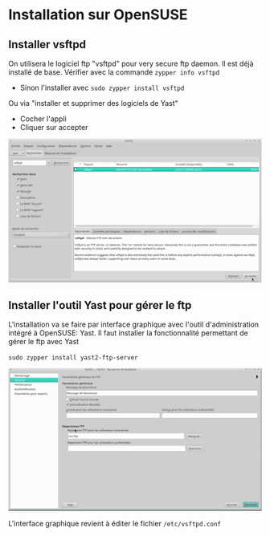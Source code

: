 # Installation sur OpenSUSE

## Installer vsftpd

On utilisera le logiciel ftp "vsftpd" pour very secure ftp daemon.
Il est déjà installé de base. Vérifier avec la commande `zypper info vsftpd`

* Sinon l'installer avec `sudo zypper install vsftpd`

Ou via "installer et supprimer des logiciels de Yast"

* Cocher l'appli 
* Cliquer sur accepter

![Installer vsftpd yast](https://github.com/1Tyron140/doc/raw/main/images/ftp/yast_ftp.png)

## Installer l'outil Yast pour gérer le ftp

L'installation va se faire par interface graphique avec l'outil d'administration intégré à OpenSUSE: Yast.
Il faut installer la fonctionnalité permettant de gérer le ftp avec Yast

`sudo zypper install yast2-ftp-server`


![Menu yast ftp](https://github.com/1Tyron140/doc/raw/main/images/ftp/ftp_general_yast.png)

L'interface graphique revient à éditer le fichier `/etc/vsftpd.conf`
